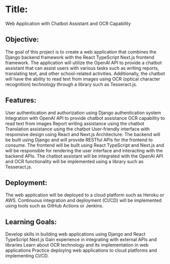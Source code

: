 # Title:

Web Application with Chatbot Assistant and OCR Capability

## Objective:

The goal of this project is to create a web application that combines the Django backend framework with the React TypeScript Next.js frontend framework. The application will utilize the OpenAI API to provide a chatbot assistant that can assist users with various tasks such as writing reports, translating text, and other school-related activities. Additionally, the chatbot will have the ability to read text from images using OCR (optical character recognition) technology through a library such as Tesseract.js.

## Features:

User authentication and authorization using Django authentication system
Integration with OpenAI API to provide chatbot assistance
OCR capability to read text from images
Report writing assistance using the chatbot
Translation assistance using the chatbot
User-friendly interface with responsive design using React and Next.js
Architecture:
The backend will be built using Django and will provide RESTful APIs for the frontend to consume. The frontend will be built using React TypeScript and Next.js and will be responsible for rendering the user interface and interacting with the backend APIs. The chatbot assistant will be integrated with the OpenAI API and OCR functionality will be implemented using a library such as Tesseract.js.

## Deployment:

The web application will be deployed to a cloud platform such as Heroku or AWS. Continuous integration and deployment (CI/CD) will be implemented using tools such as GitHub Actions or Jenkins.

## Learning Goals:

Develop skills in building web applications using Django and React TypeScript Next.js
Gain experience in integrating with external APIs and libraries
Learn about OCR technology and its implementation in web applications
Practice deploying web applications to cloud platforms and implementing CI/CD.
